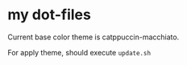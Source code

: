 # my dot-files

Current base color theme is catppuccin-macchiato.

For apply theme, should execute `update.sh`
